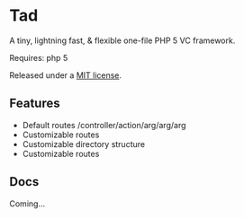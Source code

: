 Tad
===================

A tiny, lightning fast, & flexible one-file PHP 5 VC framework.

Requires: php 5

Released under a [MIT license](http://en.wikipedia.org/wiki/MIT_License).

Features
--------

* Default routes /controller/action/arg/arg/arg
* Customizable routes
* Customizable directory structure
* Customizable routes

Docs
--------

Coming...